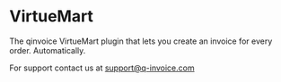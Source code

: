 VirtueMart
==========

The qinvoice VirtueMart plugin that lets you create an invoice for every order. Automatically.

For support contact us at support@q-invoice.com